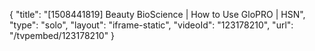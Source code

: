 {
    "title": "[1508441819] Beauty BioScience | How to Use GloPRO | HSN",
    "type": "solo",
    "layout": "iframe-static",
    "videoId": "123178210",
    "url": "\/tvpembed\/123178210"
}